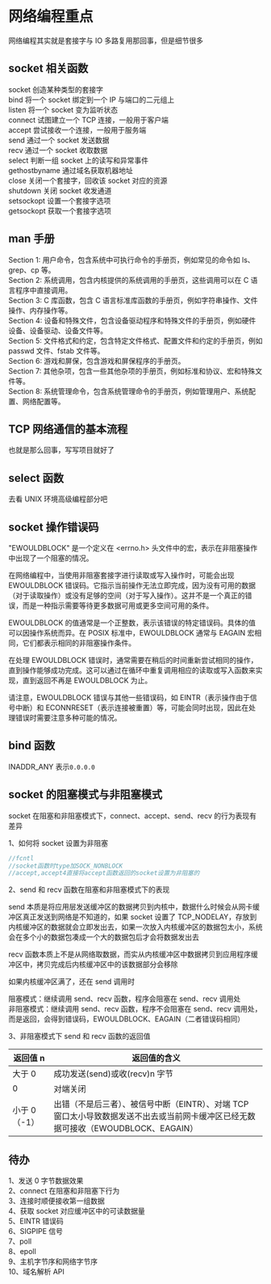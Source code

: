# 网络编程重点

网络编程其实就是套接字与 IO 多路复用那回事，但是细节很多

## socket 相关函数

socket 创造某种类型的套接字  
bind 将一个 socket 绑定到一个 IP 与端口的二元组上  
listen 将一个 socket 变为监听状态  
connect 试图建立一个 TCP 连接，一般用于客户端  
accept 尝试接收一个连接，一般用于服务端  
send 通过一个 socket 发送数据  
recv 通过一个 socket 收取数据  
select 判断一组 socket 上的读写和异常事件  
gethostbyname 通过域名获取机器地址  
close 关闭一个套接字，回收该 socket 对应的资源  
shutdown 关闭 socket 收发通道  
setsockopt 设置一个套接字选项  
getsockopt 获取一个套接字选项

## man 手册

Section 1: 用户命令，包含系统中可执行命令的手册页，例如常见的命令如 ls、grep、cp 等。  
Section 2: 系统调用，包含内核提供的系统调用的手册页，这些调用可以在 C 语言程序中直接调用。  
Section 3: C 库函数，包含 C 语言标准库函数的手册页，例如字符串操作、文件操作、内存操作等。  
Section 4: 设备和特殊文件，包含设备驱动程序和特殊文件的手册页，例如硬件设备、设备驱动、设备文件等。  
Section 5: 文件格式和约定，包含特定文件格式、配置文件和约定的手册页，例如 passwd 文件、fstab 文件等。  
Section 6: 游戏和屏保，包含游戏和屏保程序的手册页。  
Section 7: 其他杂项，包含一些其他杂项的手册页，例如标准和协议、宏和特殊文件等。  
Section 8: 系统管理命令，包含系统管理命令的手册页，例如管理用户、系统配置、网络配置等。

## TCP 网络通信的基本流程

也就是那么回事，写写项目就好了

## select 函数

去看 UNIX 环境高级编程部分吧

## socket 操作错误码

"EWOULDBLOCK" 是一个定义在 <errno.h> 头文件中的宏，表示在非阻塞操作中出现了一个阻塞的情况。

在网络编程中，当使用非阻塞套接字进行读取或写入操作时，可能会出现 EWOULDBLOCK 错误码。它指示当前操作无法立即完成，因为没有可用的数据（对于读取操作）或没有足够的空间（对于写入操作）。这并不是一个真正的错误，而是一种指示需要等待更多数据可用或更多空间可用的条件。

EWOULDBLOCK 的值通常是一个正整数，表示该错误的特定错误码。具体的值可以因操作系统而异。在 POSIX 标准中，EWOULDBLOCK 通常与 EAGAIN 宏相同，它们都表示相同的非阻塞操作条件。

在处理 EWOULDBLOCK 错误时，通常需要在稍后的时间重新尝试相同的操作，直到操作能够成功完成。这可以通过在循环中重复调用相应的读取或写入函数来实现，直到返回不再是 EWOULDBLOCK 为止。

请注意，EWOULDBLOCK 错误与其他一些错误码，如 EINTR（表示操作由于信号中断）和 ECONNRESET（表示连接被重置）等，可能会同时出现，因此在处理错误时需要注意多种可能的情况。

## bind 函数

INADDR_ANY 表示`0.0.0.0`

## socket 的阻塞模式与非阻塞模式

socket 在阻塞和非阻塞模式下，connect、accept、send、recv 的行为表现有差异

1、如何将 socket 设置为非阻塞

```cpp
//fcntl
//socket函数时type加SOCK_NONBLOCK
//accept,accept4直接将accept函数返回的socket设置为非阻塞的
```

2、send 和 recv 函数在阻塞和非阻塞模式下的表现

send 本质是将应用层发送缓冲区的数据拷贝到内核中，数据什么时候会从网卡缓冲区真正发送到网络是不知道的，如果 socket 设置了 TCP_NODELAY，存放到内核缓冲区的数据就会立即发出去，如果一次放入内核缓冲区的数据包太小，系统会在多个小的数据包凑成一个大的数据包后才会将数据发出去

recv 函数本质上不是从网络取数据，而实从内核缓冲区中数据拷贝到应用程序缓冲区中，拷贝完成后内核缓冲区中的该数据部分会移除

如果内核缓冲区满了，还在 send 调用时

阻塞模式：继续调用 send、recv 函数，程序会阻塞在 send、recv 调用处  
非阻塞模式：继续调用 send、recv 函数，程序不会阻塞在 send、recv 调用处，而是返回，会得到错误码，EWOULDBLOCK、EAGAIN（二者错误码相同）

3、非阻塞模式下 send 和 recv 函数的返回值

| 返回值 n     | 返回值的含义                                                                                                                       |
| ------------ | ---------------------------------------------------------------------------------------------------------------------------------- |
| 大于 0       | 成功发送(send)或收(recv)n 字节                                                                                                     |
| 0            | 对端关闭                                                                                                                           |
| 小于 0（-1） | 出错（不是后三者）、被信号中断（EINTR）、对端 TCP 窗口太小导致数据发送不出去或当前网卡缓冲区已经无数据可接收（EWOUDBLOCK、EAGAIN） |

## 待办

1、发送 0 字节数据效果  
2、connect 在阻塞和非阻塞下行为  
3、连接时顺便接收第一组数据  
4、获取 socket 对应缓冲区中的可读数据量  
5、EINTR 错误码  
6、SIGPIPE 信号  
7、poll  
8、epoll  
9、主机字节序和网络字节序  
10、域名解析 API
